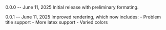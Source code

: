 0.0.0 -- June 11, 2025
    Initial release with preliminary formating.

0.0.1 -- June 11, 2025
    Improved rendering, which now includes:
        - Problem title support
        - More latex support
        - Varied colors
